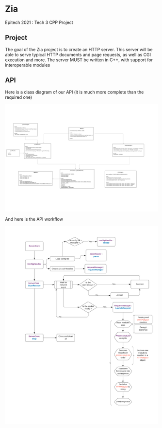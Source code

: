 # Zia

Epitech 2021 : Tech 3 CPP Project

## Project

The goal of the Zia project is to create an HTTP server. This server will be able to serve typical HTTP documents and page requests, as well as CGI execution and more. The server MUST be written in C++, with support for interoperable modules

## API

Here is a class diagram of our API (it is much more complete than the required one)

![Zia Class Diagram](doc/Zia_UML.png)

And here is the API workflow

![Zia Workflow](doc/Zia_Workflow.png)